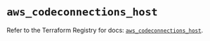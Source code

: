 # `aws_codeconnections_host`

Refer to the Terraform Registry for docs: [`aws_codeconnections_host`](https://registry.terraform.io/providers/hashicorp/aws/5.98.0/docs/resources/codeconnections_host).
